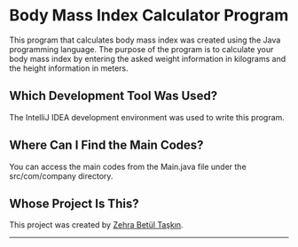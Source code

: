 # Body Mass Index Calculator Program

This program that calculates body mass index was created using the Java programming language. The purpose of the program is to calculate your body mass index by entering the asked weight information in kilograms and the height information in meters. 

## Which Development Tool Was Used?

The IntelliJ IDEA development environment was used to write this program. 

## Where Can I Find the Main Codes?

You can access the main codes from the Main.java file under the src/com/company directory.

## Whose Project Is This?

This project was created by [Zehra Betül Taşkın](https://github.com/zehrabetultaskin/).

----


